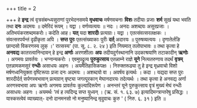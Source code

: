 +++
title = 2

+++
हे **इन्द्र** त्वं वृत्रसंबन्ध्यसुराणां पुरभेदनसमये **मृधवाचः** मर्षणवचनाः **विशः** तदीयाः प्रजाः **शर्म** सुखं यथा भवति तथा **दनः** अदमयः ॥ दमेरिदं रूपम् । यद्वा । वर्णव्यत्ययः ॥ नदः । अनदः अशब्दयः असुरप्रजाः । अतिभयंकरशब्दमकरोः। कदेति आह। **यत्** यदा **शारदीः** प्रत्यग्राः। यद्वा । एतत्संवत्सरलक्षकः । संवत्सरपर्यन्तं दृढीकृता अपि । **सप्त** **पुरः** एतत्संख्याकाः पुरीः **दर्त्** अदारयः ॥ पुरुषव्यत्ययः । दृणातेर्लङि छान्दसो विकरणस्य लुक् ।' रात्सस्य' (पा. सू. ८. २. २४ ) इति नियमात् तलोपाभावः ॥ तथा कृत्वा हे **अनवद्य** कातरत्वानिन्दावन् हे इन्द्र **अर्णाः** अरणशीलाः **अपः** तदीयदुर्गस्थानानि उदकाश्रयाणि तटाकादीन् **ऋणोः** । अगमयः प्रावर्तयः । भग्नान्यकरोः । एवमुपद्रुत्य **पुरुकुत्साय** एतन्नाम्ने राज्ञे **यूने** नित्यतरुणाय तदर्थं **वृत्रम्** एतन्नामकमसुरं **रन्धीः** असाधयः अहनः । अयमैतिहासिकपक्षः । निरुक्तरूढ्या तु हे इन्द्र मृध्रवाचो विशो मर्षणध्वनियुक्ता वृष्टिरूपाः प्रजा दनः अदमयः । अशब्दयो वा । अवर्षय इत्यर्थः । कदा । यद्यदा सप्त पुरः शारदीर्दर्त् सर्पणस्वभावान् प्रत्यग्रान् वृष्ट्या जगत्पूरकान् मेघानदारयः तदेत्यर्थः । तथा कृत्वा हे अनवद्य अर्णा अरणस्वभावा अपः ऋणोः अगमयः प्रावर्तयः कुल्यादिरूपेण । अनन्तरं यूने पुरुकुत्साय वृत्रं मुख्यं मेघं रन्धीः असाधयः अहनः । अयमर्थः ‘त्वं ह त्यदिन्द्र सप्त युध्यन् । (ऋ. सं. १. ६३. ७) इत्यादिमन्त्रान्तरेषु प्रसिद्धः । यास्कस्त्वेवं व्याख्यात्- दनो दानमनसो नो मनुष्यानिन्द्र मृदुवाचः कुरु ' ( निरु. ६. ३१ ) इति ॥